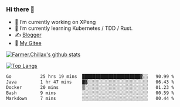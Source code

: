### Hi there 👋

- 🔭 I’m currently working on XPeng
- 🌱 I’m currently learning Kubernetes / TDD / Rust.
- ✍️ [Blogger](https://blog.farmer233.top)
- 🤔 [My Gitee](https://gitee.com/Farmer-chong)


[![Farmer.Chillax's github stats](https://github-readme-stats.vercel.app/api?username=FarmerChillax)](https://github.com/anuraghazra/github-readme-stats)

[![Top Langs](https://github-readme-stats.vercel.app/api/top-langs/?username=FarmerChillax&layout=compact&hide=html,css,javascript)](https://github.com/anuraghazra/github-readme-stats)


<a href="https://wakatime.com/@Farmer"> </a>
          <!--START_SECTION:waka-->

```txt
Go           25 hrs 19 mins  ██████████████████████▓░░   90.99 %
Java         1 hr 47 mins    █▓░░░░░░░░░░░░░░░░░░░░░░░   06.43 %
Docker       20 mins         ▒░░░░░░░░░░░░░░░░░░░░░░░░   01.23 %
Bash         9 mins          ░░░░░░░░░░░░░░░░░░░░░░░░░   00.59 %
Markdown     7 mins          ░░░░░░░░░░░░░░░░░░░░░░░░░   00.44 %
```

<!--END_SECTION:waka-->



<!--
**Farmer-chong/Farmer-chong** is a ✨ _special_ ✨ repository because its `README.md` (this file) appears on your GitHub profile.

Here are some ideas to get you started:

- 🔭 I’m currently working on ...
- 🌱 I’m currently learning ...
- 👯 I’m looking to collaborate on ...
- 🤔 I’m looking for help with ...
- 💬 Ask me about ...
- 📫 How to reach me: ...
- 😄 Pronouns: ...
- ⚡ Fun fact: ...
-->
